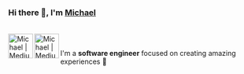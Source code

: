 ### Hi there 👋, I'm [Michael](https://michaelradu.cf)
<br/>
<a href="https://medium.com/@miihairadu">
  <img alt="Michael | Medium" width="50px" align="left" src="https://github.com/michaelraduu/michaelraduu/blob/master/itch.png">
</a>
<a href="https://medium.com/@miihairadu">
  <img alt="Michael | Medium" width="50px" align="left" src="https://github.com/michaelraduu/michaelraduu/blob/master/medium.png">
</a>
<br/>

I'm a **software engineer** focused on creating amazing experiences 🙌 <br/>


<!--
**michaelraduu/michaelraduu** is a ✨ _special_ ✨ repository because its `README.md` (this file) appears on your GitHub profile.

Here are some ideas to get you started:

- 🔭 I’m currently working on ...
- 🌱 I’m currently learning ...
- 👯 I’m looking to collaborate on ...
- 🤔 I’m looking for help with ...
- 💬 Ask me about ...
- 📫 How to reach me: ...
- 😄 Pronouns: ...
- ⚡ Fun fact: ...
-->
<!--## Find me around the web 🌎:
- <a href="https://michaelradu.cf">Personal Website</a> 💼
- Posting articles on <a href="https://medium.com/@miihairadu">Medium</a> 📹 ✍️
- Publishing games on <a href="https://michaelradu.itch.io/">Itch.io</a> 🏓
-->
